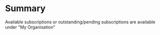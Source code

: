 # Summary

Available subscriptions or outstanding/pending subscriptions are available under "My Organisation"
<br>
<br>
